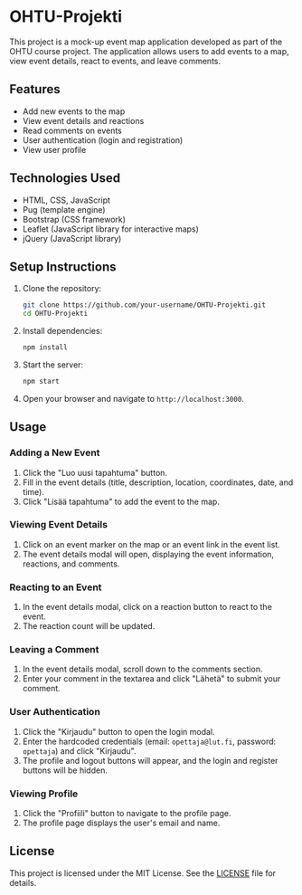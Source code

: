 # OHTU-Projekti

This project is a mock-up event map application developed as part of the OHTU course project. The application allows users to add events to a map, view event details, react to events, and leave comments.

## Features

- Add new events to the map
- View event details and reactions
- Read comments on events
- User authentication (login and registration)
- View user profile

## Technologies Used

- HTML, CSS, JavaScript
- Pug (template engine)
- Bootstrap (CSS framework)
- Leaflet (JavaScript library for interactive maps)
- jQuery (JavaScript library)

## Setup Instructions

1. Clone the repository:

   ```sh
   git clone https://github.com/your-username/OHTU-Projekti.git
   cd OHTU-Projekti
   ```

2. Install dependencies:

   ```sh
   npm install
   ```

3. Start the server:

   ```sh
   npm start
   ```

4. Open your browser and navigate to `http://localhost:3000`.

## Usage

### Adding a New Event

1. Click the "Luo uusi tapahtuma" button.
2. Fill in the event details (title, description, location, coordinates, date, and time).
3. Click "Lisää tapahtuma" to add the event to the map.

### Viewing Event Details

1. Click on an event marker on the map or an event link in the event list.
2. The event details modal will open, displaying the event information, reactions, and comments.

### Reacting to an Event

1. In the event details modal, click on a reaction button to react to the event.
2. The reaction count will be updated.

### Leaving a Comment

1. In the event details modal, scroll down to the comments section.
2. Enter your comment in the textarea and click "Lähetä" to submit your comment.

### User Authentication

1. Click the "Kirjaudu" button to open the login modal.
2. Enter the hardcoded credentials (email: `opettaja@lut.fi`, password: `opettaja`) and click "Kirjaudu".
3. The profile and logout buttons will appear, and the login and register buttons will be hidden.

### Viewing Profile

1. Click the "Profiili" button to navigate to the profile page.
2. The profile page displays the user's email and name.

## License

This project is licensed under the MIT License. See the [LICENSE](LICENSE) file for details.
